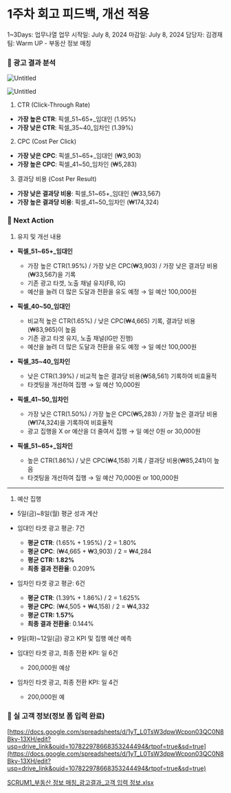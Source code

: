 # 1주차 회고 피드백, 개선 적용

1~3Days: 업무나열
업무 시작일: July 8, 2024
마감일: July 8, 2024
담당자: 김경재
팀: Warm UP - 부동산 정보 매칭

### 📌 광고 결과 분석

![Untitled](Untitled%2070.png)

![Untitled](Untitled%2071.png)

1. CTR (Click-Through Rate)

- **가장 높은 CTR**:
픽셀_51~65+_임대인 (1.95%)
- **가장 낮은 CTR**:
픽셀_35~40_임차인 (1.39%)

2. CPC (Cost Per Click)

- **가장 낮은 CPC**:
픽셀_51~65+_임대인 (₩3,903)
- **가장 높은 CPC**:
픽셀_41~50_임차인 (₩5,283)

3. 결과당 비용 (Cost Per Result)

- **가장 낮은 결과당 비용**:
픽셀_51~65+_임대인 (₩33,567)
- **가장 높은 결과당 비용**:
픽셀_41~50_임차인 (₩174,324)

### 📌 Next Action

1. 유지 및 개선 내용
- **픽셀_51~65+_임대인**
    - 가장 높은 CTR(1.95%) / 가장 낮은 CPC(₩3,903) / 가장 낮은 결과당 비용(₩33,567)을 기록
    - 기존 광고 타겟, 노출 채널 유지(FB, IG)
    - 예산을 늘려 더 많은 도달과 전환을 유도 예정 → 일 예산 100,000원
- **픽셀_40~50_임대인**
    - 비교적 높은 CTR(1.65%) / 낮은 CPC(₩4,665) 기록, 결과당 비용(₩83,965)이 높음
    - 기존 광고 타겟 유지, 노출 채널(IG만 진행)
    - 예산을 늘려 더 많은 도달과 전환을 유도 예정 → 일 예산 100,000원

- **픽셀_35~40_임차인**
    - 낮은 CTR(1.39%) / 비교적 높은 결과당 비용(₩58,561) 기록하여 비효율적
    - 타겟팅을 개선하여 집행 → 일 예산 10,000원
- **픽셀_41~50_임차인**
    - 가장 낮은 CTR(1.50%) / 가장 높은 CPC(₩5,283) / 가장 높은 결과당 비용(₩174,324)을 기록하여 비효율적
    - 광고 집행을 X or 예산을 더 줄여서 집행 → 일 예산 0원 or 30,000원
- **픽셀_51~65+_임차인**
    - 높은 CTR(1.86%) / 낮은 CPC(₩4,158) 기록 / 결과당 비용(₩85,241)이 높음
    - 타겟팅을 개선하여 집행 → 일 예산 70,000원 or 100,000원

---

1. 예산 집행
- 5일(금)~8일(월) 평균 성과 계산

- 임대인 타겟 광고 평균: 7건
    - **평균 CTR**: (1.65% + 1.95%) / 2 = 1.80%
    - **평균 CPC**: (₩4,665 + ₩3,903) / 2 = ₩4,284
    - **평균 CTR: 1.82%**
    - **최종 결과 전환율**: 0.209%

- 임차인 타겟 광고 평균: 6건
    - **평균 CTR**: (1.39% + 1.86%) / 2 = 1.625%
    - **평균 CPC**: (₩4,505 + ₩4,158) / 2 = ₩4,332
    - **평균 CTR: 1.57%**
    - **최종 결과 전환율**: 0.144%
- 9일(화)~12일(금) 광고 KPI 및 집행 예산 예측

- 임대인 타겟 광고, 최종 전환 KPI: 일 6건
    - 200,000원 예상

- 임차인 타겟 광고, 최종 전환 KPI: 일 4건
    - 200,000원 예

### 📌 실 고객 정보(정보 폼 입력 완료)

[https://docs.google.com/spreadsheets/d/1yT_L0TsW3dpwWcpon03QC0N8Bky-13XH/edit?usp=drive_link&ouid=107822978668353244494&rtpof=true&sd=true](https://docs.google.com/spreadsheets/d/1yT_L0TsW3dpwWcpon03QC0N8Bky-13XH/edit?usp=drive_link&ouid=107822978668353244494&rtpof=true&sd=true)

[SCRUM1_부동산 정보 매칭_광고결과_고객 입력 정보.xlsx](SCRUM1_%25EB%25B6%2580%25EB%258F%2599%25EC%2582%25B0_%25EC%25A0%2595%25EB%25B3%25B4_%25EB%25A7%25A4%25EC%25B9%25AD_%25EA%25B4%2591%25EA%25B3%25A0%25EA%25B2%25B0%25EA%25B3%25BC_%25EA%25B3%25A0%25EA%25B0%259D_%25EC%259E%2585%25EB%25A0%25A5_%25EC%25A0%2595%25EB%25B3%25B4.xlsx)